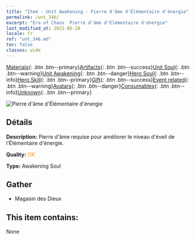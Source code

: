 ```yaml
---
title: "Item - Unit Awakening - Pierre d'âme d'Élémentaire d'énergie"
permalink: /unt_346/
excerpt: "Era of Chaos  Pierre d'âme d'Élémentaire d'énergie"
last_modified_at: 2021-05-28
locale: fr
ref: "unt_346.md"
toc: false
classes: wide
---
```

 [Materials](/ItemsFR/){: .btn .btn--primary}[Artifacts](/ItemsFR/Artifacts/){: .btn .btn--success}[Unit Soul](/ItemsFR/UnitSoul/){: .btn .btn--warning}[Unit Awakening](/ItemsFR/UnitAwakening/){: .btn .btn--danger}[Hero Soul](/ItemsFR/HeroSoul/){: .btn .btn--info}[Hero Skill](/ItemsFR/HeroSkill/){: .btn .btn--primary}[Gift](/ItemsFR/Gift/){: .btn .btn--success}[Event related](/ItemsFR/Events/){: .btn .btn--warning}[Avatars](/ItemsFR/Avatars/){: .btn .btn--danger}[Consumables](/ItemsFR/Consumables/){: .btn .btn--info}[Unknown](/ItemsFR/Unknown/){: .btn .btn--primary}

 ![Pierre d'âme d'Élémentaire d'énergie](/images/u/tia_liehuoyuansu.jpg)

## Détails
 **Description:** Pierre d'âme requise pour améliorer le niveau d'éveil de l'Élémentaire d'énergie.

 **Quality:** <span style="color: #FF8C00">OK</span>

 **Type:** Awakening Soul

## Gather

*    Magasin des Dieux 

## This item contains:

  None

